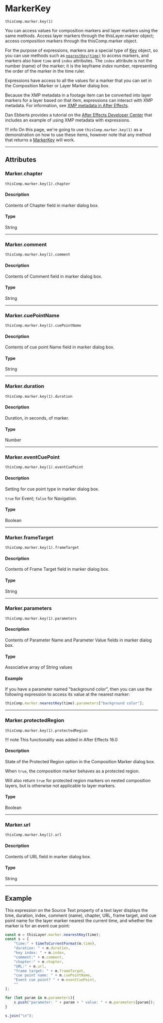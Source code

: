 # MarkerKey

`thisComp.marker.key(1)`

You can access values for composition markers and layer markers using the same methods. Access layer markers through the thisLayer.marker object; access composition markers through the thisComp.marker object.

For the purpose of expressions, markers are a special type of [Key](./key.md) object, so you can use methods such as [`nearestKey(time)`](./property.md#nearestkey) to access markers, and markers also have `time` and `index` attributes. The `index` attribute is not the number (name) of the marker; it is the keyframe *index* number, representing the order of the marker in the time ruler.

Expressions have access to all the values for a marker that you can set in the Composition Marker or Layer Marker dialog box.

Because the XMP metadata in a footage item can be converted into layer markers for a layer based on that item, expressions can interact with XMP metadata. For information, see [XMP metadata in After Effects](https://helpx.adobe.com/after-effects/using/xmp-metadata.html#xmp_metadata_in_after_effects).

Dan Ebberts provides a tutorial on the [After Effects Developer Center](http://www.adobe.com/devnet/aftereffects/) that includes an example of using XMP metadata with expressions.

!!! info
    On this page, we're going to use `thisComp.marker.key(1)` as a demonstration on how to use these items, however note that any method that returns a [MarkerKey](#) will work.

---

## Attributes

### Marker.chapter

`thisComp.marker.key(1).chapter`

#### Description

Contents of Chapter field in marker dialog box.

#### Type

String

---

### Marker.comment

`thisComp.marker.key(1).comment`

#### Description

Contents of Comment field in marker dialog box.

#### Type

String

---

### Marker.cuePointName

`thisComp.marker.key(1).cuePointName`

#### Description

Contents of cue point Name field in marker dialog box.

#### Type

String

---

### Marker.duration

`thisComp.marker.key(1).duration`

#### Description

Duration, in seconds, of marker.

#### Type

Number

---

### Marker.eventCuePoint

`thisComp.marker.key(1).eventCuePoint`

#### Description

Setting for cue point type in marker dialog box.

`true` for Event; `false` for Navigation.

#### Type

Boolean

---

### Marker.frameTarget

`thisComp.marker.key(1).frameTarget`

#### Description

Contents of Frame Target field in marker dialog box.

#### Type

String

---

### Marker.parameters

`thisComp.marker.key(1).parameters`

#### Description

Contents of Parameter Name and Parameter Value fields in marker dialog box.

#### Type

Associative array of String values

#### Example

If you have a parameter named "background color", then you can use the following expression to access its value at the nearest marker:

```js
thisComp.marker.nearestKey(time).parameters["background color"];
```

---

### Marker.protectedRegion

`thisComp.marker.key(1).protectedRegion`

!!! note
    This functionality was added in After Effects 16.0

#### Description

State of the Protected Region option in the Composition Marker dialog box.

When `true`, the composition marker behaves as a protected region.

Will also return `true` for protected region markers on nested composition layers, but is otherwise not applicable to layer markers.

#### Type

Boolean

---

### Marker.url

`thisComp.marker.key(1).url`

#### Description

Contents of URL field in marker dialog box.

#### Type

String

---

## Example

This expression on the Source Text property of a text layer displays the time, duration, index, comment (name), chapter, URL, frame target, and cue point name for the layer marker nearest the current time, and whether the marker is for an event cue point:

```js
const m = thisLayer.marker.nearestKey(time);
const s = [
    "time:" + timeToCurrentFormat(m.time),
    "duration: " + m.duration,
    "key index: " + m.index,
    "comment:" + m.comment,
    "chapter:" + m.chapter,
    "URL:" + m.url,
    "frame target: " + m.frameTarget,
    "cue point name: " + m.cuePointName,
    "Event cue point? " + m.eventCuePoint,
    ""
];

for (let param in m.parameters){
    s.push("parameter: " + param + " value: " + m.parameters[param]);
}

s.join("\n");
```
